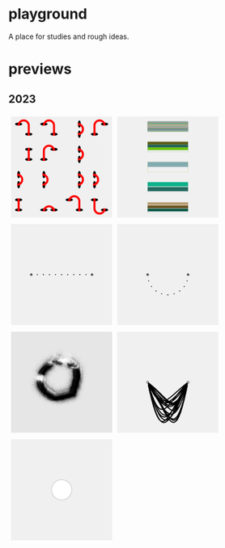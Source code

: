 # playground
A place for studies and rough ideas.  
# previews  
## 2023
<div style='display: flex; flex-wrap: wrap;'><a href='2301/'><img src='2301//outputs/01.png' height='200' width='200' style='margin: 
5px;'></a>   <a href='2302/'><img src='2302//outputs/01.png' height='200' width='200' style='margin: 
5px;'></a>   <a href='2303/'><img src='2303//outputs/01.png' height='200' width='200' style='margin: 
5px;'></a>   <a href='2304/'><img src='2304//outputs/01.png' height='200' width='200' style='margin: 
5px;'></a>   <a href='2305/'><img src='2305//outputs/01.png' height='200' width='200' style='margin: 
5px;'></a>   <a href='2306/'><img src='2306//outputs/01.png' height='200' width='200' style='margin: 
5px;'></a>   <a href='empty-example/'><img src='empty-example//outputs/01.png' height='200' width='200' style='margin: 
5px;'></a>   </div>
